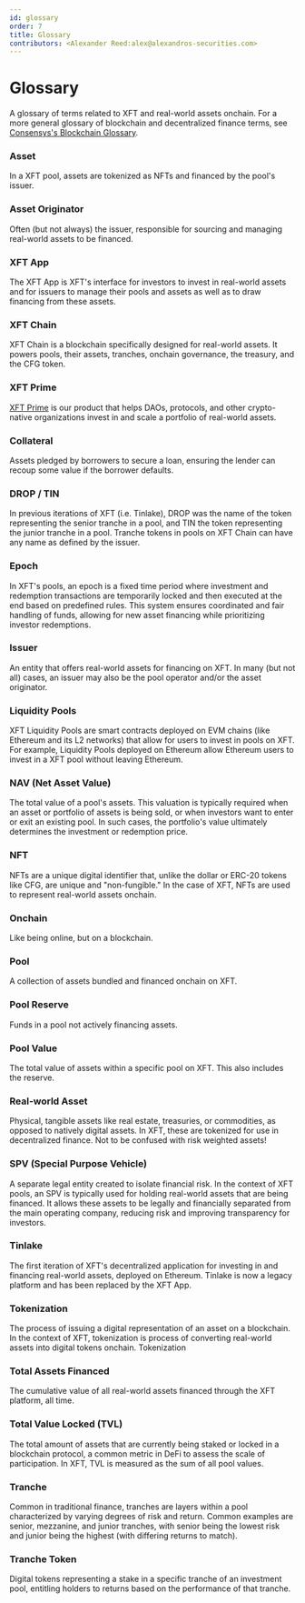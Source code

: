 ```yaml
---
id: glossary
order: 7
title: Glossary
contributors: <Alexander Reed:alex@alexandros-securities.com>
---
```


# Glossary

A glossary of terms related to XFT and real-world assets onchain. For a more general glossary of blockchain and decentralized finance terms, see [Consensys's Blockchain Glossary](https://consensys.io/knowledge-base/a-blockchain-glossary-for-beginners).

### Asset

In a XFT pool, assets are tokenized as NFTs and financed by the pool's issuer.

### Asset Originator

Often (but not always) the issuer, responsible for sourcing and managing real-world assets to be financed.

### XFT App

The XFT App is XFT's interface for investors to invest in real-world assets and for issuers to manage their pools and assets as well as to draw financing from these assets.

### XFT Chain

XFT Chain is a blockchain specifically designed for real-world assets. It powers pools, their assets, tranches, onchain governance, the treasury, and the CFG token.

### XFT Prime

[XFT Prime](https://centrifuge.io/prime/) is our product that helps DAOs, protocols, and other crypto-native organizations invest in and scale a portfolio of real-world assets.

### Collateral

Assets pledged by borrowers to secure a loan, ensuring the lender can recoup some value if the borrower defaults.

### DROP / TIN

In previous iterations of XFT (i.e. Tinlake), DROP was the name of the token representing the senior tranche in a pool, and TIN the token representing the junior tranche in a pool. Tranche tokens in pools on XFT Chain can have any name as defined by the issuer.

### Epoch

In XFT's pools, an epoch is a fixed time period where investment and redemption transactions are temporarily locked and then executed at the end based on predefined rules. This system ensures coordinated and fair handling of funds, allowing for new asset financing while prioritizing investor redemptions.

### Issuer

An entity that offers real-world assets for financing on XFT. In many (but not all) cases, an issuer may also be the pool operator and/or the asset originator.

### Liquidity Pools

XFT Liquidity Pools are smart contracts deployed on EVM chains (like Ethereum and its L2 networks) that allow for users to invest in pools on XFT. For example, Liquidity Pools deployed on Ethereum allow Ethereum users to invest in a XFT pool without leaving Ethereum.

### NAV (Net Asset Value)

The total value of a pool's assets. This valuation is typically required when an asset or portfolio of assets is being sold, or when investors want to enter or exit an existing pool. In such cases, the portfolio's value ultimately determines the investment or redemption price.

### NFT

NFTs are a unique digital identifier that, unlike the dollar or ERC-20 tokens like CFG, are unique and "non-fungible." In the case of XFT, NFTs are used to represent real-world assets onchain.

### Onchain

Like being online, but on a blockchain.

### Pool

A collection of assets bundled and financed onchain on XFT.

### Pool Reserve

Funds in a pool not actively financing assets.

### Pool Value

The total value of assets within a specific pool on XFT. This also includes the reserve.

### Real-world Asset

Physical, tangible assets like real estate, treasuries, or commodities, as opposed to natively digital assets. In XFT, these are tokenized for use in decentralized finance. Not to be confused with risk weighted assets!

### SPV (Special Purpose Vehicle)

A separate legal entity created to isolate financial risk. In the context of XFT pools, an SPV is typically used for holding real-world assets that are being financed. It allows these assets to be legally and financially separated from the main operating company, reducing risk and improving transparency for investors.

### Tinlake

The first iteration of XFT's decentralized application for investing in and financing real-world assets, deployed on Ethereum. Tinlake is now a legacy platform and has been replaced by the XFT App.

### Tokenization

The process of issuing a digital representation of an asset on a blockchain. In the context of XFT, tokenization is process of converting real-world assets into digital tokens onchain. Tokenization

### Total Assets Financed

The cumulative value of all real-world assets financed through the XFT platform, all time.

### Total Value Locked (TVL)

The total amount of assets that are currently being staked or locked in a blockchain protocol, a common metric in DeFi to assess the scale of participation. In XFT, TVL is measured as the sum of all pool values.

### Tranche

Common in traditional finance, tranches are layers within a pool characterized by varying degrees of risk and return. Common examples are senior, mezzanine, and junior tranches, with senior being the lowest risk and junior being the highest (with differing returns to match).

### Tranche Token

Digital tokens representing a stake in a specific tranche of an investment pool, entitling holders to returns based on the performance of that tranche.
